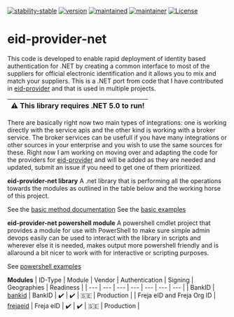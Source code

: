 [![stability-stable](https://img.shields.io/badge/stability-beta-red.svg)](#)
[![version](https://img.shields.io/badge/version-0.0.1-red.svg)](#)
[![maintained](https://img.shields.io/maintenance/yes/2020.svg)](#)
[![maintainer](https://img.shields.io/badge/maintainer-daniel%20sörlöv-blue.svg)](https://github.com/DSorlov)
[![License](https://img.shields.io/badge/License-MIT-blue.svg)](https://img.shields.io/github/license/DSorlov/eid-provider)

# eid-provider-net
This code is developed to enable rapid deployment of identity based authentication for .NET by creating a common interface to most of the suppliers for official electronic identification and it allows you to mix and match your suppliers. This is a .NET port from code that I have contributed in [eid-provider](https://github.com/DSorlov/eid-provider) and that is used in multiple projects.

| :warning:  This library requires .NET 5.0 to run!   |
|----------------------------------------------------------|

There are basically right now two main types of integrations: one is working directly with the service apis and the other kind is working with a broker service. The broker services can be usefull if you have many integrations or other sources in your enterprise and you wish to use the same sources for these. Right now I am working on moving over and adapting the code for the providers for [eid-provider](https://github.com/DSorlov/eid-provider) and will be added as they are needed and updated, submit an issue if you need to get one of them prioritized.

**eid-provider-net library** 
A .net library that is performing all the operations towards the modules as outlined in the table below and the working horse of this project.

See the [basic method documentation](docs/methods.md)
See the [basic examples](docs/examples.md)

**eid-provider-net powershell module**
A powershell cmdlet project that provides a module for use with PowerShell to make sure simple admin devops easily can be used to interact with the library in scripts and wherever else it is needed, makes output more powershell friendly and is allaround a bit nicer to work with for interactive or scripting purposes.

See [powershell examples](docs/powershell_examples.md)

**Modules**
| ID-Type | Module | Vendor | Authentication | Signing | Geographies | Readiness |
| --- | --- | --- | --- | --- | --- | --- |
| BankID | [bankid](docs/bankid.md) | BankID | :heavy_check_mark: | :heavy_check_mark: | :sweden: | Production |
| Freja eID and Freja Org ID | [frejaeid](docs/frejaeid.md) | Freja eID | :heavy_check_mark: | :heavy_check_mark: | :sweden: | Production |


